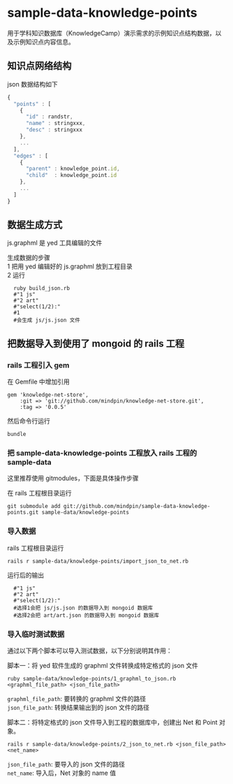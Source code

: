 sample-data-knowledge-points
============================

用于学科知识数据库（KnowledgeCamp）演示需求的示例知识点结构数据，以及示例知识点内容信息。

## 知识点网络结构

json 数据结构如下
```javascript
{
  "points" : [
    {
      "id" : randstr,
      "name" : stringxxx,
      "desc" : stringxxx
    },
    ...
  ],
  "edges" : [
    {
      "parent" : knowledge_point.id,
      "child"  : knowledge_point.id
    },
    ...
  ]
}
```

## 数据生成方式

js.graphml 是 yed 工具编辑的文件

生成数据的步骤<br>
1 把用 yed 编辑好的 js.graphml 放到工程目录<br>
2 运行
```
  ruby build_json.rb
  #"1 js"
  #"2 art"
  #"select(1/2):"
  #1
  #会生成 js/js.json 文件
```


## 把数据导入到使用了 mongoid 的 rails 工程

### rails 工程引入 gem

在 Gemfile 中增加引用
```
gem 'knowledge-net-store',
    :git => 'git://github.com/mindpin/knowledge-net-store.git',
    :tag => '0.0.5'
```

然后命令行运行
```
bundle
```

### 把 sample-data-knowledge-points 工程放入 rails 工程的 sample-data

这里推荐使用 gitmodules，下面是具体操作步骤

在 rails 工程根目录运行
```
git submodule add git://github.com/mindpin/sample-data-knowledge-points.git sample-data/knowledge-points
```

### 导入数据

rails 工程根目录运行
```
rails r sample-data/knowledge-points/import_json_to_net.rb 
```

运行后的输出
```
  #"1 js"
  #"2 art"
  #"select(1/2):"
  #选择1会把 js/js.json 的数据导入到 mongoid 数据库
  #选择2会把 art/art.json 的数据导入到 mongoid 数据库
```

### 导入临时测试数据
通过以下两个脚本可以导入测试数据，以下分别说明其作用：

脚本一：将 yed 软件生成的 graphml 文件转换成特定格式的 json 文件
```
ruby sample-data/knowledge-points/1_graphml_to_json.rb <graphml_file_path> <json_file_path>
```

`graphml_file_path`: 要转换的 graphml 文件的路径<br/>
`json_file_path`: 转换结果输出到的 json 文件的路径



脚本二：将特定格式的 json 文件导入到工程的数据库中，创建出 Net 和 Point 对象。
```
rails r sample-data/knowledge-points/2_json_to_net.rb <json_file_path> <net_name>
```

`json_file_path`: 要导入的 json 文件的路径<br/>
`net_name`: 导入后，Net 对象的 name 值
